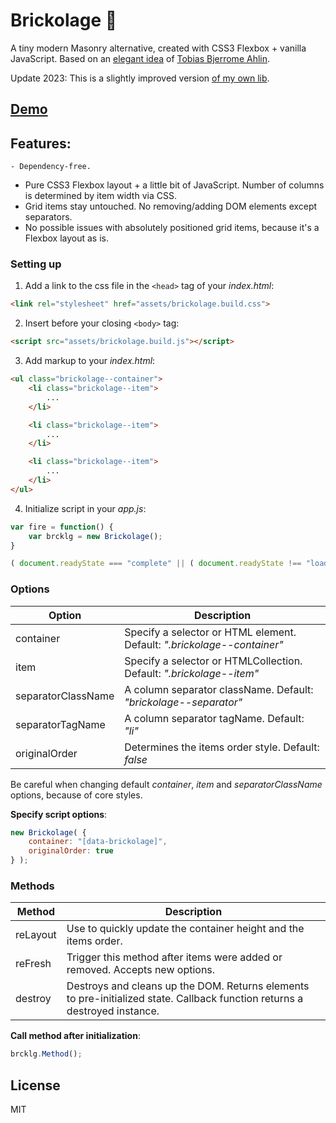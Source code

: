 # Brickolage 🧱

A tiny modern Masonry alternative, created with CSS3 Flexbox + vanilla JavaScript. 
Based on an [elegant idea](https://tobiasahlin.com/blog/masonry-with-css) of [Tobias Bjerrome Ahlin](https://tobiasahlin.com).

Update 2023: This is a slightly improved version [of my own lib](https://github.com/wpspade/brickolage).

## [Demo](https://da-yauhenzadziarkouski.github.io/brickolage/examples/)

## Features:

	- Dependency-free.
  - Pure CSS3 Flexbox layout + a little bit of JavaScript. Number of columns is determined by item width via CSS.
  - Grid items stay untouched. No removing/adding DOM elements except separators.
  - No possible issues with absolutely positioned grid items, because it's a Flexbox layout as is.

### Setting up

1. Add a link to the css file in the ```<head>``` tag of your *index.html*:

```html
<link rel="stylesheet" href="assets/brickolage.build.css">
```

2. Insert before your closing ```<body>``` tag:

```html
<script src="assets/brickolage.build.js"></script>
```

3. Add markup to your *index.html*:

```html
<ul class="brickolage--container">
	<li class="brickolage--item">
		...
	</li>

	<li class="brickolage--item">
		...
	</li>

	<li class="brickolage--item">
		...
	</li>
</ul>
```

4. Initialize script in your *app.js*:

```javascript
var fire = function() {
	var brcklg = new Brickolage();
}

( document.readyState === "complete" || ( document.readyState !== "loading" && ! document.documentElement.doScroll ) ) && fire() || document.addEventListener( "DOMContentLoaded", fire );
```

### Options

| Option | Description |
| ------ | ------ |
| container | Specify a selector or HTML element. Default: *".brickolage--container"* |
| item | Specify a selector or HTMLCollection. Default: *".brickolage--item"* |
| separatorClassName | A column separator className. Default: *"brickolage--separator"* |
| separatorTagName | A column separator tagName. Default: *"li"* |
| originalOrder | Determines the items order style. Default: *false* |

Be careful when changing default *container*, *item* and *separatorClassName* options, because of core styles.

**Specify script options**:

```javascript
new Brickolage( {
	container: "[data-brickolage]",
	originalOrder: true
} );
```

### Methods

| Method | Description |
| ------ | ------ |
| reLayout | Use to quickly update the container height and the items order. |
| reFresh | Trigger this method after items were added or removed. Accepts new options. |
| destroy | Destroys and cleans up the DOM. Returns elements to pre-initialized state. Callback function returns a destroyed instance. |

**Call method after initialization**:

```javascript
brcklg.Method();
```
License
----

MIT
